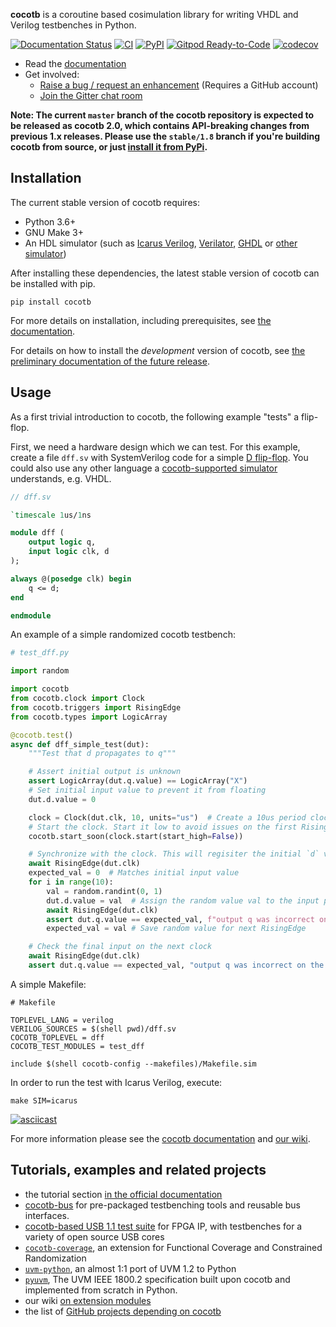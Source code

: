 **cocotb** is a coroutine based cosimulation library for writing VHDL and Verilog testbenches in Python.

[![Documentation Status](https://readthedocs.org/projects/cocotb/badge/?version=latest)](https://docs.cocotb.org/en/latest/)
[![CI](https://github.com/cocotb/cocotb/actions/workflows/build-test-dev.yml/badge.svg?branch=master)](https://github.com/cocotb/cocotb/actions/workflows/build-test-dev.yml)
[![PyPI](https://img.shields.io/pypi/dm/cocotb.svg?label=PyPI%20downloads)](https://pypi.org/project/cocotb/)
[![Gitpod Ready-to-Code](https://img.shields.io/badge/Gitpod-ready--to--code-blue?logo=gitpod)](https://gitpod.io/#https://github.com/cocotb/cocotb)
[![codecov](https://codecov.io/gh/cocotb/cocotb/branch/master/graph/badge.svg)](https://codecov.io/gh/cocotb/cocotb)

* Read the [documentation](https://docs.cocotb.org)
* Get involved:
  * [Raise a bug / request an enhancement](https://github.com/cocotb/cocotb/issues/new) (Requires a GitHub account)
  * [Join the Gitter chat room](https://gitter.im/cocotb/Lobby)

**Note: The current `master` branch of the cocotb repository is expected to be released as cocotb 2.0, which contains API-breaking changes from previous 1.x releases. Please use the `stable/1.8` branch if you're building cocotb from source, or just [install it from PyPi](https://pypi.org/project/cocotb/).**

## Installation

The current stable version of cocotb requires:

- Python 3.6+
- GNU Make 3+
- An HDL simulator (such as [Icarus Verilog](https://docs.cocotb.org/en/stable/simulator_support.html#icarus-verilog),
[Verilator](https://docs.cocotb.org/en/stable/simulator_support.html#verilator),
[GHDL](https://docs.cocotb.org/en/stable/simulator_support.html#ghdl) or
[other simulator](https://docs.cocotb.org/en/stable/simulator_support.html))

After installing these dependencies, the latest stable version of cocotb can be installed with pip.

```command
pip install cocotb
```

For more details on installation, including prerequisites,
see [the documentation](https://docs.cocotb.org/en/stable/install.html).

For details on how to install the *development* version of cocotb,
see [the preliminary documentation of the future release](https://docs.cocotb.org/en/latest/install_devel.html#install-devel).

## Usage

As a first trivial introduction to cocotb, the following example "tests" a flip-flop.

First, we need a hardware design which we can test. For this example, create a file `dff.sv` with SystemVerilog code for a simple [D flip-flop](https://en.wikipedia.org/wiki/Flip-flop_(electronics)#D_flip-flop). You could also use any other language a [cocotb-supported simulator](https://docs.cocotb.org/en/stable/simulator_support.html) understands, e.g. VHDL.

```systemverilog
// dff.sv

`timescale 1us/1ns

module dff (
    output logic q,
    input logic clk, d
);

always @(posedge clk) begin
    q <= d;
end

endmodule
```

An example of a simple randomized cocotb testbench:

```python
# test_dff.py

import random

import cocotb
from cocotb.clock import Clock
from cocotb.triggers import RisingEdge
from cocotb.types import LogicArray

@cocotb.test()
async def dff_simple_test(dut):
    """Test that d propagates to q"""

    # Assert initial output is unknown
    assert LogicArray(dut.q.value) == LogicArray("X")
    # Set initial input value to prevent it from floating
    dut.d.value = 0

    clock = Clock(dut.clk, 10, units="us")  # Create a 10us period clock on port clk
    # Start the clock. Start it low to avoid issues on the first RisingEdge
    cocotb.start_soon(clock.start(start_high=False))

    # Synchronize with the clock. This will regisiter the initial `d` value
    await RisingEdge(dut.clk)
    expected_val = 0  # Matches initial input value
    for i in range(10):
        val = random.randint(0, 1)
        dut.d.value = val  # Assign the random value val to the input port d
        await RisingEdge(dut.clk)
        assert dut.q.value == expected_val, f"output q was incorrect on the {i}th cycle"
        expected_val = val # Save random value for next RisingEdge

    # Check the final input on the next clock
    await RisingEdge(dut.clk)
    assert dut.q.value == expected_val, "output q was incorrect on the last cycle"
```

A simple Makefile:

```make
# Makefile

TOPLEVEL_LANG = verilog
VERILOG_SOURCES = $(shell pwd)/dff.sv
COCOTB_TOPLEVEL = dff
COCOTB_TEST_MODULES = test_dff

include $(shell cocotb-config --makefiles)/Makefile.sim
```

In order to run the test with Icarus Verilog, execute:

```command
make SIM=icarus
```

[![asciicast](https://asciinema.org/a/317220.svg)](https://asciinema.org/a/317220)

For more information please see the [cocotb documentation](https://docs.cocotb.org/)
and [our wiki](https://github.com/cocotb/cocotb/wiki).

## Tutorials, examples and related projects

* the tutorial section [in the official documentation](https://docs.cocotb.org/)
* [cocotb-bus](https://github.com/cocotb/cocotb-bus) for pre-packaged testbenching tools and reusable bus interfaces.
* [cocotb-based USB 1.1 test suite](https://github.com/antmicro/usb-test-suite-build) for FPGA IP, with testbenches for a variety of open source USB cores
* [`cocotb-coverage`](https://github.com/mciepluc/cocotb-coverage), an extension for Functional Coverage and Constrained Randomization
* [`uvm-python`](https://github.com/tpoikela/uvm-python), an almost 1:1 port of UVM 1.2 to Python
* [`pyuvm`](https://github.com/pyuvm/pyuvm), The UVM IEEE 1800.2 specification built upon cocotb and implemented from scratch in Python.
* our wiki [on extension modules](https://github.com/cocotb/cocotb/wiki/Further-Resources#extension-modules-cocotbext)
* the list of [GitHub projects depending on cocotb](https://github.com/cocotb/cocotb/network/dependents)
